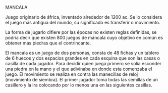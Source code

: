 MANCALA 

Juego originario de áfrica, inventado alrededor de 1200 ac.
Se lo considera el juego más antigua del mundo, su significado es transferir o movimiento.

La forma de jugarlo difiere por las épocas no existen reglas definidas, se podría decir que existen 800 juegos de máncala cuyo objetivo en común es obtener más piedras que el contrincante.

El mancala es un juego de dos personas, consta de 48 fichas y un tablero de 6 huecos y dos espacios grandes en cada esquina que son las casas o casilla de cada jugador. Para decidir quien juega primero se solía esconder una piedra en la mano y el que adivinaba en donde esta comenzaba el juego. El movimiento se realiza en contra las manecillas de reloj (movimiento de siembra). El primer jugador toma todas las semillas de un casillero y la ira colocando por lo menos una en las siguientes casillas.
